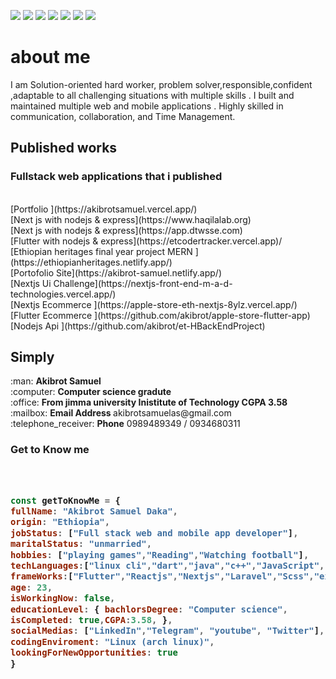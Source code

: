 ![](https://media.geeksforgeeks.org/wp-content/uploads/20210210123840/20210210123720.gif)
![](https://img.shields.io/github/stars/pandao/editor.md.svg) ![](https://img.shields.io/github/forks/pandao/editor.md.svg) ![](https://img.shields.io/github/tag/pandao/editor.md.svg) ![](https://img.shields.io/github/release/pandao/editor.md.svg) ![](https://img.shields.io/github/issues/pandao/editor.md.svg) ![](https://img.shields.io/bower/v/editor.md.svg)

<h1>about me</h1>
<p>

I am Solution-oriented hard worker, problem solver,responsible,confident ,adaptable to all
challenging situations with multiple skills . I built and maintained multiple web and mobile
applications . Highly skilled in communication, collaboration, and Time Management.

</p>

<h2>Published works</h2>

<h3>Fullstack web applications that i published</h3> <br>
[Portfolio ](https://akibrotsamuel.vercel.app/) <br>
[Next js with nodejs & express](https://www.haqilalab.org) <br>
[Next js with nodejs & express](https://app.dtwsse.com) <br>
[Flutter with nodejs & express](https://etcodertracker.vercel.app)/ <br>
[Ethiopian heritages final year project MERN ](https://ethiopianheritages.netlify.app/) <br>
[Portofolio Site](https://akibrot-samuel.netlify.app/) <br>
[Nextjs Ui Challenge](https://nextjs-front-end-m-a-d-technologies.vercel.app/) <br>
[Nextjs Ecommerce ](https://apple-store-eth-nextjs-8ylz.vercel.app/) <br>
[Flutter Ecommerce ](https://github.com/akibrot/apple-store-flutter-app) <br>
[Nodejs Api ](https://github.com/akibrot/et-HBackEndProject) <br>





<h2>Simply</h2> 
:man: <b>Akibrot Samuel </b><br>
:computer: <b>Computer science gradute </b><br>
:office: <b>From jimma university Inistitute of Technology CGPA 3.58</b><br>
:mailbox: <b>Email Address </b> akibrotsamuelas@gmail.com<br>
:telephone_receiver: <b>Phone</b> 0989489349 / 0934680311



<h3>Get to Know me<h3>　

```javascript
const getToKnowMe = { 
fullName: "Akibrot Samuel Daka",
origin: "Ethiopia", 
jobStatus: ["Full stack web and mobile app developer"], 
maritalStatus: "unmarried", 
hobbies: ["playing games","Reading","Watching football"], 
techLanguages:["linux cli","dart","java","c++","JavaScript","HTML","php","nodejs","css"],
frameWorks:["Flutter","Reactjs","Nextjs","Laravel","Scss","express",""], 
age: 23, 
isWorkingNow: false, 
educationLevel: { bachlorsDegree: "Computer science",
isCompleted: true,CGPA:3.58, }, 
socialMedias: ["LinkedIn","Telegram", "youtube", "Twitter"], 
codingEnviroment: "Linux (arch linux)",
lookingForNewOpportunities: true
}
 


```

